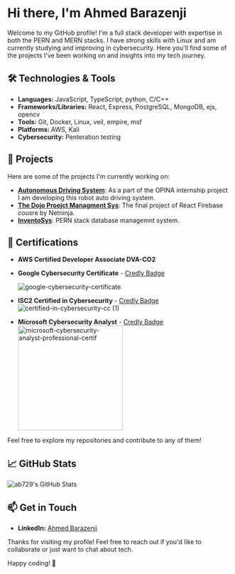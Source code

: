# Hi there, I'm Ahmed Barazenji 

Welcome to my GitHub profile! I'm a full stack developer with expertise in both the PERN and MERN stacks. I have strong skills with Linux and am currently studying and improving in cybersecurity. Here you'll find some of the projects I've been working on and insights into my tech journey.

## 🛠️ Technologies & Tools

- **Languages:** JavaScript, TypeScript, python, C/C++
- **Frameworks/Libraries:** React, Express, PostgreSQL, MongoDB, ejs, opencv
- **Tools:** Git, Docker, Linux, veil, empire, msf
- **Platforms:** AWS, Kali
- **Cybersecurity:** Penteration testing

## 🌟 Projects

Here are some of the projects I'm currently working on:

- [**Autonomous Driving System**](https://github.com/ab729/OPINA-Simulation-robot): As a part of the OPINA internship project I am developing this robot auto driving system.
- [**The Dojo Proejct Managment Sys**](https://github.com/ab729/the-dojo-v2): The final project of React Firebase cousre by Netninja.
- [**InventoSys**](https://github.com/ab729/Database-Managment-System-Project-InventoSys): PERN stack database managemnt system.

## 🏅 Certifications

- **AWS Certified Developer Associate DVA-CO2**

- **Google Cybersecurity Certificate** - [Credly Badge](https://www.credly.com/badges/e02687a4-af32-44c3-9d18-4bccc1ad49fa)

  ![google-cybersecurity-certificate](https://github.com/user-attachments/assets/2a67f1c1-14d4-47b2-b8f5-b7866ebb3382)
- **ISC2 Certified in Cybersecurity** - [Credly Badge](https://www.credly.com/badges/1802c16e-cc08-4922-9620-883d7264faec)
  ![certified-in-cybersecurity-cc (1)](https://github.com/user-attachments/assets/4c98ccae-e41c-4ba8-917a-d35c63ffaeaa)

- **Microsoft Cybersecurity Analyst** - [Credly Badge](https://www.credly.com/badges/b7d5ee0f-8275-47ce-8905-db428bd70178)
  <img width="236" alt="microsoft-cybersecurity-analyst-professional-certif" src="https://github.com/user-attachments/assets/767141cd-5f5f-4d18-a8ae-5b120f0391cc" />



Feel free to explore my repositories and contribute to any of them!

## 📈 GitHub Stats

<img src="https://github-readme-stats.vercel.app/api/top-langs/?username=ab729&theme=dark&show_icons=true&hide_border=true&layout=compact" alt="ab729's GitHub Stats" />

## 📫 Get in Touch

- **LinkedIn:** [Ahmed Barazenji](https://www.linkedin.com/in/ahmed-barazenji-b0a219231/)

Thanks for visiting my profile! Feel free to reach out if you'd like to collaborate or just want to chat about tech.

Happy coding! 🚀
